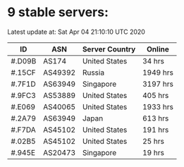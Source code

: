 # 9 stable servers:

Latest update at: Sat Apr 04 21:10:10 UTC 2020

| ID | ASN | Server Country | Online |
| -- | --- | -------------- | ------ |
| #.D09B | AS174 | United States | 34 hrs |
| #.15CF | AS49392 | Russia | 1949 hrs |
| #.7F1D | AS63949 | Singapore | 3197 hrs |
| #.9FC3 | AS53889 | United States | 405 hrs |
| #.E069 | AS40065 | United States | 1933 hrs |
| #.2A79 | AS63949 | Japan | 613 hrs |
| #.F7DA | AS45102 | United States | 191 hrs |
| #.02B5 | AS45102 | United States | 25 hrs |
| #.945E | AS20473 | Singapore | 19 hrs |

